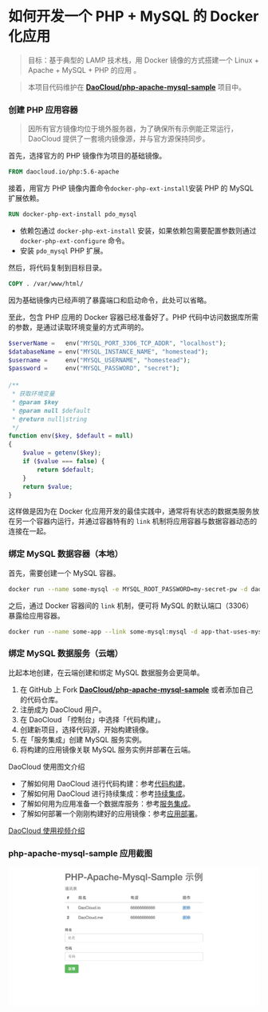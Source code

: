 # 如何开发一个 PHP + MySQL 的 Docker 化应用

> 目标：基于典型的 LAMP 技术栈，用 Docker 镜像的方式搭建一个 Linux + Apache + MySQL + PHP 的应用 。

>本项目代码维护在 **[DaoCloud/php-apache-mysql-sample](https://github.com/DaoCloud/php-apache-mysql-sample)** 项目中。

### 创建 PHP 应用容器

> 因所有官方镜像均位于境外服务器，为了确保所有示例能正常运行，DaoCloud 提供了一套境内镜像源，并与官方源保持同步。

首先，选择官方的 PHP 镜像作为项目的基础镜像。

```dockerfile
FROM daocloud.io/php:5.6-apache
```

接着，用官方 PHP 镜像内置命令`docker-php-ext-install`安装 PHP 的 MySQL 扩展依赖。

```dockerfile
RUN docker-php-ext-install pdo_mysql
```

* 依赖包通过 `docker-php-ext-install` 安装，如果依赖包需要配置参数则通过 `docker-php-ext-configure` 命令。
* 安装 `pdo_mysql` PHP 扩展。

然后，将代码复制到目标目录。

```dockerfile
COPY . /var/www/html/
```

因为基础镜像内已经声明了暴露端口和启动命令，此处可以省略。

至此，包含 PHP 应用的 Docker 容器已经准备好了。PHP 代码中访问数据库所需的参数，是通过读取环境变量的方式声明的。

```php
$serverName =   env("MYSQL_PORT_3306_TCP_ADDR", "localhost");
$databaseName = env("MYSQL_INSTANCE_NAME", "homestead");
$username =     env("MYSQL_USERNAME", "homestead");
$password =     env("MYSQL_PASSWORD", "secret");

/**
 * 获取环境变量
 * @param $key
 * @param null $default
 * @return null|string
 */
function env($key, $default = null)
{
    $value = getenv($key);
    if ($value === false) {
        return $default;
    }
    return $value;
}
```

这样做是因为在 Docker 化应用开发的最佳实践中，通常将有状态的数据类服务放在另一个容器内运行，并通过容器特有的 `link` 机制将应用容器与数据容器动态的连接在一起。

### 绑定 MySQL 数据容器（本地）

首先，需要创建一个 MySQL 容器。

```bash
docker run --name some-mysql -e MYSQL_ROOT_PASSWORD=my-secret-pw -d daocloud.io/mysql:5.5
```

之后，通过 Docker 容器间的 `link` 机制，便可将 MySQL 的默认端口（3306）暴露给应用容器。

```bash
docker run --name some-app --link some-mysql:mysql -d app-that-uses-mysql
```

### 绑定 MySQL 数据服务（云端）

比起本地创建，在云端创建和绑定 MySQL 数据服务会更简单。

1. 在 GitHub 上 Fork **[DaoCloud/php-apache-mysql-sample](https://github.com/DaoCloud/php-apache-mysql-sample)** 或者添加自己的代码仓库。
2. 注册成为 DaoCloud 用户。
3. 在 DaoCloud 「控制台」中选择「代码构建」。
4. 创建新项目，选择代码源，开始构建镜像。
5. 在「服务集成」创建 MySQL 服务实例。
6. 将构建的应用镜像关联 MySQL 服务实例并部署在云端。

DaoCloud 使用图文介绍

* 了解如何用 DaoCloud 进行代码构建：参考[代码构建](http://docs.daocloud.io/ci-on-daocloud)。
* 了解如何用 DaoCloud 进行持续集成：参考[持续集成](http://docs.daocloud.io/ci-image-build)。
* 了解如何用为应用准备一个数据库服务：参考[服务集成](http://docs.daocloud.io/daocloud-services)。
* 了解如何部署一个刚刚构建好的应用镜像：参考[应用部署](http://docs.daocloud.io/app-deploy-mgmt)。

[DaoCloud 使用视频介绍](http://7u2psl.com2.z0.glb.qiniucdn.com/daocloud_small.mp4)


### php-apache-mysql-sample 应用截图

![php-apache-mysql-sample](/php-apache-mysql.png "php-apache-mysql")
